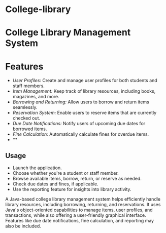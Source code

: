 # College-library
# College Library Management System
# Features
- *User Profiles:* Create and manage user profiles for both students and staff members.
- *Item Management:* Keep track of library resources, including books, magazines, and more.
- *Borrowing and Returning:* Allow users to borrow and return items seamlessly.
- *Reservation System:* Enable users to reserve items that are currently checked out.
- *Due Date Notifications:* Notify users of upcoming due dates for borrowed items.
- *Fine Calculation:* Automatically calculate fines for overdue items.
- **

## Usage
- Launch the application.
- Choose whether you're a student or staff member.
- Browse available items, borrow, return, or reserve as needed.
- Check due dates and fines, if applicable.
- Use the reporting feature for insights into library activity.
  
A Java-based college library management system helps efficiently handle library resources, including borrowing, returning, and reservations. 
It uses Java's object-oriented capabilities to manage items, user profiles, and transactions, while also offering a user-friendly graphical interface.
Features like due date notifications, fine calculation, and reporting may also be included.
